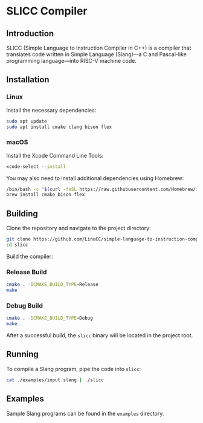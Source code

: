 # SLICC Compiler

## Introduction

SLICC (Simple Language to Instruction Compiler in C++) is a compiler that translates code written in Simple Language (Slang)—a C and Pascal-like programming language—into RISC-V machine code.

## Installation

### Linux

Install the necessary dependencies:

```bash
sudo apt update
sudo apt install cmake clang bison flex
```

### macOS

Install the Xcode Command Line Tools:

```bash
xcode-select --install
```

You may also need to install additional dependencies using Homebrew:

```bash
/bin/bash -c "$(curl -fsSL https://raw.githubusercontent.com/Homebrew/install/HEAD/install.sh)"
brew install cmake bison flex
```

## Building

Clone the repository and navigate to the project directory:

```bash
git clone https://github.com/LinuCC/simple-language-to-instruction-compiler.git
cd slicc
```

Build the compiler:

### Release Build

```bash
cmake . -DCMAKE_BUILD_TYPE=Release
make
```

### Debug Build

```bash
cmake . -DCMAKE_BUILD_TYPE=Debug
make
```

After a successful build, the `slicc` binary will be located in the project root.

## Running

To compile a Slang program, pipe the code into `slicc`:

```bash
cat ./examples/input.slang | ./slicc
```

## Examples

Sample Slang programs can be found in the `examples` directory.
